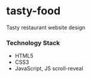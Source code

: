 # tasty-food

Tasty restaurant website design

### Technology Stack

-   HTML5
-   CSS3
-   JavaScript, JS scroll-reveal
